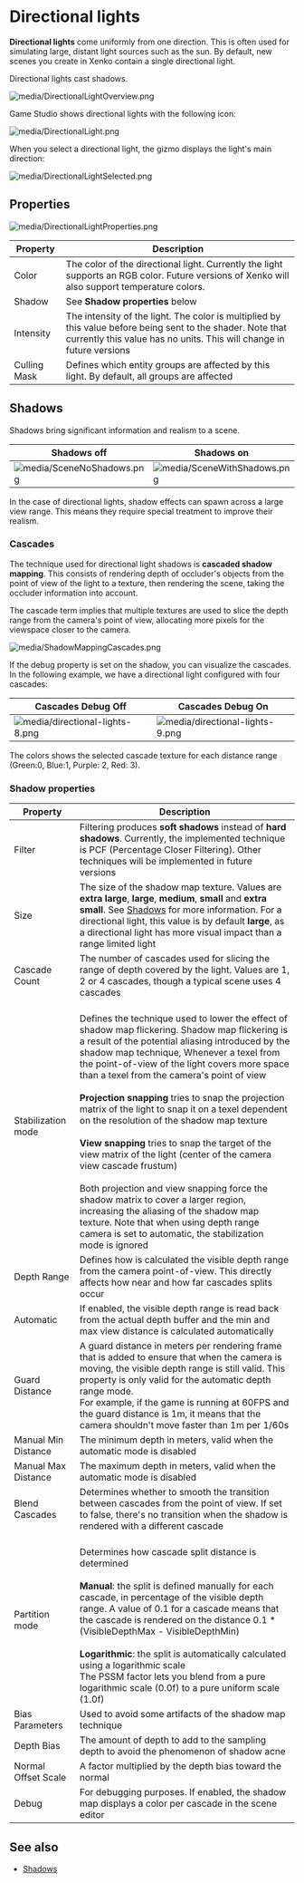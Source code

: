 # Directional lights

**Directional lights** come uniformly from one direction. This is often used for simulating large, distant light sources such as the sun. By default, new scenes you create in Xenko contain a single directional light.

Directional lights cast shadows.

![media/DirectionalLightOverview.png](media/DirectionalLightOverview.png) 

Game Studio shows directional lights with the following icon:

![media/DirectionalLight.png](media/DirectionalLight.png) 

When you select a directional light, the gizmo displays the light's main direction:

![media/DirectionalLightSelected.png](media/DirectionalLightSelected.png) 

## Properties

![media/DirectionalLightProperties.png](media/DirectionalLightProperties.png) 

| Property     | Description                                                                                                         |
| ------------ | ------------------------------------------------------------------------------------------------------------------- |
| Color        | The color of the directional light. Currently the light supports an RGB color. Future versions of Xenko will also support temperature colors.
| Shadow      | See **Shadow properties** below
|Intensity| The intensity of the light. The color is multiplied by this value before being sent to the shader. Note that currently this value has no units. This will change in future versions                                      |
| Culling Mask | Defines which entity groups are affected by this light. By default, all groups are affected                        |

## Shadows

Shadows bring significant information and realism to a scene.

| Shadows **off**                                          | Shadows **on**                                               |
| -------------------------------------------------------- | ------------------------------------------------------------ |
| ![media/SceneNoShadows.png](media/SceneNoShadows.png)  | ![media/SceneWithShadows.png](media/SceneWithShadows.png)  |

In the case of directional lights, shadow effects can spawn across a large view range. This means they require special treatment to improve their realism.

### Cascades

The technique used for directional light shadows is **cascaded shadow mapping**. This consists of rendering depth of occluder's objects from the point of view of the light to a texture, then rendering the scene, taking the occluder information into account.

The cascade term implies that multiple textures are used to slice the depth range from the camera's point of view, allocating more pixels for the viewspace closer to the camera.

![media/ShadowMappingCascades.png](media/ShadowMappingCascades.png) 

If the debug property is set on the shadow, you can visualize the cascades. In the following example, we have a directional light configured with four cascades:

| Cascades Debug Off                                                   | Cascades Debug On                                                    |
| -------------------------------------------------------------------- | -------------------------------------------------------------------- |
| ![media/directional-lights-8.png](media/directional-lights-8.png)  | ![media/directional-lights-9.png](media/directional-lights-9.png)  |

The colors shows the selected cascade texture for each distance range (Green:0, Blue:1, Purple: 2, Red: 3).

### Shadow properties

| Property            | Description                                                                                                                                                                                                                       |
| ------------------- | --------------------------------------------------------------------------------------------------------------------------------------------------------------------------------------------------------------------------------- |
| Filter              | Filtering produces **soft shadows** instead of **hard shadows**. Currently, the implemented technique is PCF (Percentage Closer Filtering). Other techniques will be implemented in future versions
| Size                | The size of the shadow map texture. Values are **extra large**, **large**, **medium**, **small** and **extra small**. See [Shadows](shadows.md) for more information. For a directional light, this value is by default **large**, as a directional light has more visual impact than a range limited light                                                                                            |
| Cascade Count       | The number of cascades used for slicing the range of depth covered by the light. Values are 1, 2 or 4 cascades, though a typical scene uses 4 cascades                                                                      |
| Stabilization mode  | <br>Defines the technique used to lower the effect of shadow map flickering. Shadow map flickering is a result of the potential aliasing introduced by the shadow map technique, Whenever a texel from the point-of-view of the light covers more space than a texel from the camera's point of view</br> <br> **Projection snapping** tries to snap the projection matrix of the light to snap it on a texel dependent on the resolution of the shadow map texture</br> <br>**View snapping** tries to snap the target of the view matrix of the light (center of the camera view cascade frustum)</br> <br>Both projection and view snapping force the shadow matrix to cover a larger region, increasing the aliasing of the shadow map texture. Note that when using depth range camera is set to automatic, the stabilization mode is ignored</br>                                                                                                                                   |
| Depth Range         | Defines how is calculated the visible depth range from the camera point-of-view. This directly affects how near and how far cascades splits occur                                                                                |
| Automatic           | If enabled, the visible depth range is read back from the actual depth buffer and the min and max view distance is calculated automatically                                                                                      |
| Guard Distance      | A guard distance in meters per rendering frame that is added to ensure that when the camera is moving, the visible depth range is still valid. This property is only valid for the automatic depth range mode. <br>For example, if the game is running at 60FPS and the guard distance is 1m, it means that the camera shouldn't move faster than 1m per 1/60s                                                                                     |
| Manual Min Distance | The minimum depth in meters, valid when the automatic mode is disabled                                                                                                                                                  |
| Manual Max Distance | The maximum depth in meters, valid when the automatic mode is disabled                                                                                                                                                  |
| Blend Cascades      | Determines whether to smooth the transition between cascades from the point of view. If set to false, there's no transition when the shadow is rendered with a different cascade                                                |
| Partition mode      | <br>Determines how cascade split distance is determined</br> <br> **Manual**: the split is defined manually for each cascade, in percentage of the visible depth range. A value of 0.1 for a cascade means that the cascade is rendered on the distance 0.1 * (VisibleDepthMax - VisibleDepthMin)<br> <br> **Logarithmic**: the split is automatically calculated using a logarithmic scale <br> The PSSM factor lets you blend from a pure logarithmic scale (0.0f) to a pure uniform scale (1.0f)<br>                                                                                            |
| Bias Parameters     | Used to avoid some artifacts of the shadow map technique                                                                                                                                                     |
| Depth Bias          | The amount of depth to add to the sampling depth to avoid the phenomenon of shadow acne                                                                                                                                          |
| Normal Offset Scale | A factor multiplied by the depth bias toward the normal                                                                                                                                                                           |
| Debug               | For debugging purposes. If enabled, the shadow map displays a color per cascade in the scene editor                                                                                                                                          |
## See also

* [Shadows](shadows.md)